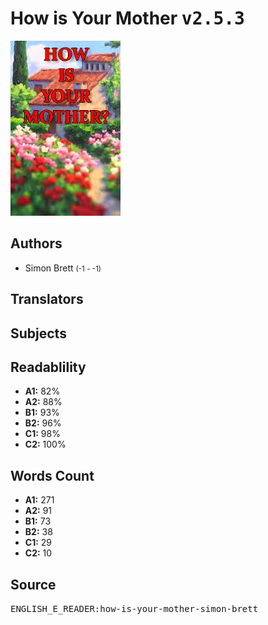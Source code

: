 # How is Your Mother <kbd>v2.5.3</kbd>

![](./cover.medium.jpg "")

## Authors


 - Simon Brett <small>(-1 - -1)</small>

## Translators



## Subjects



## Readablility


 - **A1:** 82%
 - **A2:** 88%
 - **B1:** 93%
 - **B2:** 96%
 - **C1:** 98%
 - **C2:** 100%

## Words Count


 - **A1:** 271
 - **A2:** 91
 - **B1:** 73
 - **B2:** 38
 - **C1:** 29
 - **C2:** 10

## Source


<kbd>ENGLISH_E_READER:how-is-your-mother-simon-brett</kbd>

